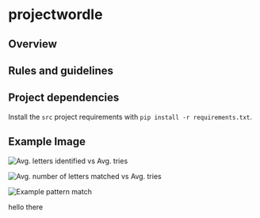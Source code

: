 # projectwordle

## Overview


## Rules and guidelines


## Project dependencies

Install the `src` project requirements with `pip install -r requirements.txt`.


## Example Image

![Avg. letters identified vs Avg. tries](projectwordle/data/08_reporting/avg_letters_identified_vs_avg_tries.png)


![Avg. number of letters matched vs Avg. tries](projectwordle/data/08_reporting/avg_number_of_letters_matched_vs_avg_tries.png)


![Example pattern match](projectwordle/data/08_reporting/example_match_pattern.png)


hello there

